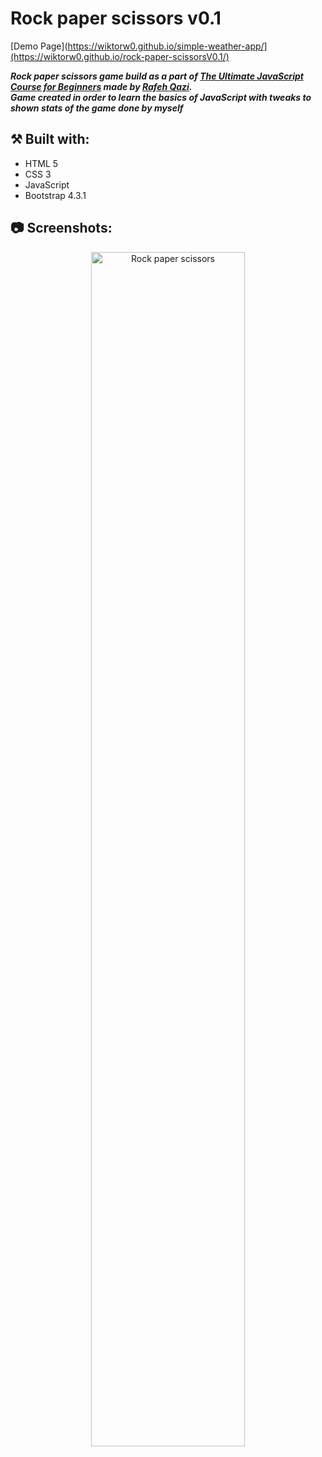 # Rock paper scissors v0.1

[Demo Page](https://wiktorw0.github.io/simple-weather-app/](https://wiktorw0.github.io/rock-paper-scissorsV0.1/)

***Rock paper scissors game build as a part of [The Ultimate JavaScript Course for Beginners](https://www.cleverprogrammer.com/) made by [Rafeh Qazi](https://github.com/CleverProgrammer).***
</br>
***Game created in order to learn the basics of JavaScript with tweaks to shown stats of the game done by myself*** 
 
## ⚒️ Built with:
- HTML 5
- CSS 3
- JavaScript
- Bootstrap 4.3.1

## 📷 Screenshots:
<p align="center">
<img src="https://i.imgur.com/lKfgvqq.png" height="70%" width="70%" alt="Rock paper scissors"/>
<br />
